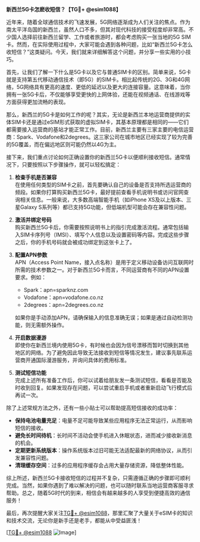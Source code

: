 **新西兰5G卡怎麽收短信？【TG💪+ @esim1088】**

近年来，随着全球通信技术的飞速发展，5G网络逐渐成为人们关注的焦点。作为南太平洋岛国的新西兰，虽然人口不多，但其对现代科技的接受程度却非常高。不少国人选择前往新西兰留学、工作或者旅游时，都会考虑购买一张当地的5G SIM卡。然而，在实际使用过程中，大家可能会遇到各种问题，比如“新西兰5G卡怎么收短信？”这类疑问。今天，我们就来详细解答这个问题，并分享一些实用的小技巧。

首先，让我们了解一下什么是5G卡以及它与普通SIM卡的区别。简单来说，5G卡就是支持第五代移动通信技术（即5G）的SIM卡。相比起传统的2G、3G和4G网络，5G网络具有更高的速度、更低的延迟以及更大的连接容量。这意味着，当你拥有一张5G卡后，不仅能够享受更快的上网体验，还能在视频通话、在线游戏等方面获得更加流畅的表现。

那么，新西兰的5G卡是如何工作的呢？其实，无论是新西兰本地运营商提供的实体SIM卡还是通过eSIM形式获取的虚拟SIM卡，其基本原理都是相同的——它们都需要接入运营商的基站才能正常工作。目前，新西兰主要有三家主要的电信运营商：Spark、Vodafone和2degrees。这三家公司在城市地区已经实现了较为完善的5G覆盖，而在偏远地区则可能仍然以4G为主。

接下来，我们重点讨论如何正确设置你的新西兰5G卡以便顺利接收短信。通常情况下，只要按照以下步骤操作，就可以轻松搞定：

1. **检查手机是否兼容**  
   在使用任何类型的SIM卡之前，首先要确认自己的设备是否支持所选运营商的频段。如果你打算购买新西兰5G卡，最好提前查看手机说明书或访问官网查询相关信息。一般来说，大多数高端智能手机（如iPhone XS及以上版本、三星Galaxy S系列等）都已支持5G功能，但低端机型可能会存在兼容性问题。

2. **激活并绑定号码**  
   购买新西兰5G卡后，你需要按照说明书上的指引完成激活流程。通常包括输入SIM卡序列号（IMSI）、填写个人信息以及设置密码等内容。完成这些步骤之后，你的手机号码就会被成功绑定到这张卡上了。

3. **配置APN参数**  
   APN（Access Point Name，接入点名称）是用于定义移动设备访问互联网时所需的技术参数之一。对于新西兰5G卡而言，不同运营商有不同的APN设置要求。例如：
   - Spark：apn=sparknz.com
   - Vodafone：apn=vodafone.co.nz
   - 2degrees：apn=2degrees.co.nz
   
   如果你是手动添加APN，请确保输入的信息准确无误；如果是通过自动检测功能，则无需额外操作。

4. **开启数据漫游**  
   即使你在新西兰境内使用5G卡，有时候也会因为信号漂移而暂时切换到其他地区的网络。为了避免因此导致无法接收到短信等情况发生，建议事先联系运营商开通国际漫游服务，并询问具体的费用标准。

5. **测试短信功能**  
   完成上述所有准备工作后，你可以试着给朋友发一条测试短信，看看是否能及时收到回复。如果发现存在问题，可以尝试重启手机或者重新启动飞行模式后再试一次。

除了上述常规方法之外，还有一些小贴士可以帮助提高短信接收的成功率：

- **保持电池电量充足**：电量不足可能导致某些应用程序无法正常运行，从而影响短信的接收。
- **避免长时间待机**：长时间不活动会使手机进入休眠状态，进而减少接收新消息的机会。
- **定期更新系统版本**：操作系统版本过旧可能无法适配最新的网络协议，从而引发兼容性问题。
- **清理缓存空间**：过多的应用程序缓存会占用大量存储资源，降低整体性能。

综上所述，新西兰5G卡接收短信的过程并不复杂，只需遵循正确的步骤即可顺利完成。当然，如果你遇到了难以解决的问题，也可以随时联系当地运营商客服寻求帮助。总之，随着5G时代的到来，相信会有越来越多的人享受到便捷高效的通信服务！

最后，再次提醒大家关注[TG💪+ @esim1088](https://t.me/s/esim1088)，那里汇聚了大量关于eSIM卡的知识和技术交流，无论你是新手还是老手，都能从中受益匪浅！ 

[[TG💪+ @esim1088](https://t.me/s/esim1088) ![Image](https://i.postimg.cc/4NQfJmqS/Snipaste-2025-05-13-00-14-12.png)]
